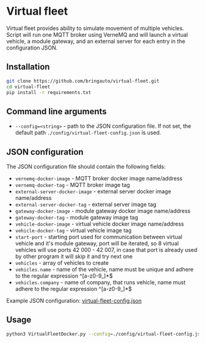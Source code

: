 # Virtual fleet

Virtual fleet provides ability to simulate movement of multiple vehicles. Script will run one MQTT broker using VerneMQ and will launch a virtual vehicle, a module gateway, and an external server for each entry in the configuration JSON.

## Installation

```bash
git clone https://github.com/bringauto/virtual-fleet.git
cd virtual-fleet
pip install -r requirements.txt
```

## Command line arguments

* `--config=<string>` - path to the JSON configuration file. If not set, the default path `./config/virtual-fleet-config.json` is used.

## JSON configuration

The JSON configuration file should contain the following fields:

* `vernemq-docker-image` - MQTT broker docker image name/address
* `vernemq-docker-tag` - MQTT broker image tag
* `external-server-docker-image` - external server docker image name/address
* `external-server-docker-tag` - external server image tag
* `gateway-docker-image` - module gateway docker image name/address
* `gateway-docker-tag` - module gateway image tag
* `vehicle-docker-image` - virtual vehicle docker image name/address
* `vehicle-docker-tag` - virtual vehicle image tag
* `start-port` - starting port used for communication between virtual vehicle and it's module gateway, port will be iterated, so 8 virtual vehicles will use ports 42 000 - 42 007, in case that port is already used by other program it will skip it and try next one
* `vehicles` - array of vehicles to create
* `vehicles.name` - name of the vehicle, name must be unique and adhere to the regular expression ^[a-z0-9_]*$
* `vehicles.company` - name of company, that runs vehicle, name must adhere to the regular expression ^[a-z0-9_]*$

Example JSON configuration: [virtual-fleet-config.json](config/virtual-fleet-config.json)

## Usage

```bash
python3 VirtualFleetDocker.py --config=./config/virtual-fleet-config.json
```
